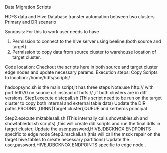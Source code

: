 Data Migration Scripts

HDFS data and Hive Database transfer automation between two  clusters Primary and DR scenario 

Synopsis:
For this to work user needs to have
1. Permission to connect to the hive server using beeline.(both source and target)
2. Permission to copy data from source cluster to warehouse location of target cluster.


Code location:
Checkout the scripts here in both source and target cluster  edge nodes and update necessary params.
Execution steps:
Copy Scripts to location: /home/hdfs/scripts/ 

hadoopsync.sh is the main script,It has three steps
Note:use hftp:// with port 50070 on source url instead of hdfs:// ,if both clusters are in diff versions.
Step1.execute distcpall.sh (This script need to be run on the target cluster to copy both internal and external table data)
Update the DIR paths,PRODNN ,DRNN(Target cluster),QUEUE and kerberos principal

Step2.execute mktablesall.sh (This internally calls showtables.sh and showtableddl.sh scripts) ,this will create ddl scripts and run the final ddls in target cluster.
Update the user,password,HIVEJDBCKNOX ENDPOINTS specific to edge node 
Step3.msckall.sh (this will call the msck repair on the target hive tables to create necessary partitions)
Update the user,password,HIVEJDBCKNOX ENDPOINTS specific to edge node .

